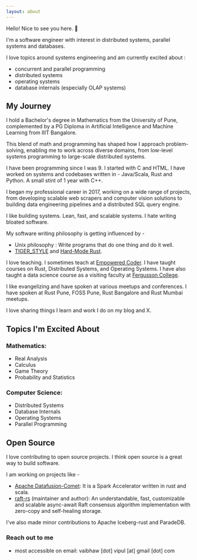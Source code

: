 ```yaml
---
layout: about
---
```


Hello! Nice to see you here. 👋

I'm a software engineer with interest in distributed systems, parallel systems and databases.

I love topics around systems engineering and am currently excited about :
- concurrent and parallel programming
- distributed systems
- operating systems
- database internals (especially OLAP systems)

## My Journey

I hold a Bachelor's degree in Mathematics from the University of Pune, complemented by a PG Diploma in Artificial Intelligence and Machine Learning from IIIT Bangalore.

This blend of math and programming has shaped how I approach problem-solving, enabling me to work across diverse domains, from low-level systems programming to large-scale distributed systems.

I have been programming since I was 9. I started with C and HTML. I have worked on systems and codebases written in - Java/Scala, Rust and Python. A small stint of 1 year with C++.

I began my professional career in 2017, working on a wide range of projects, from developing scalable web scrapers and computer vision solutions to building data engineering pipelines and a distributed SQL query engine.

I like building systems. Lean, fast, and scalable systems. I hate writing bloated software.

My software writing philosophy is getting influenced by -
- Unix philosophy : Write programs that do one thing and do it well.
- [TIGER_STYLE](https://github.com/tigerbeetle/tigerbeetle/blob/main/docs/TIGER_STYLE.md) and [Hard-Mode Rust](https://matklad.github.io/2022/10/06/hard-mode-rust.html).

I love teaching. I sometimes teach at [Empowered Coder](https://empoweredcoder.com/). I have taught courses on Rust, Distributed Systems, and Operating Systems. I have also taught a data science course as a visiting faculty at [Fergusson College](https://fergusson.edu/).

I like evangelizing and have spoken at various meetups and conferences. I have spoken at Rust Pune, FOSS Pune, Rust Bangalore and Rust Mumbai meetups.

I love sharing things I learn and work I do on my blog and X.

## Topics I'm Excited About
### Mathematics:
- Real Analysis
- Calculus
- Game Theory
- Probability and Statistics

### Computer Science:
- Distributed Systems
- Database Internals
- Operating Systems
- Parallel Programming

## Open Source

I love contributing to open source projects. I think open source is a great way to build software.

I am working on projects like -
- [Apache Datafusion-Comet](https://github.com/apache/datafusion-comet): It is a Spark Accelerator written in rust and scala.
- [raft-rs](https://github.com/spacewalkhq/raft-rs) (maintainer and author): An understandable, fast, customizable and scalable async-await Raft consensus algorithm implementation with zero-copy and self-healing storage.

I've also made minor contributions to Apache Iceberg-rust and ParadeDB.

### Reach out to me
- most accessible on email: vaibhaw [dot] vipul [at] gmail [dot] com

